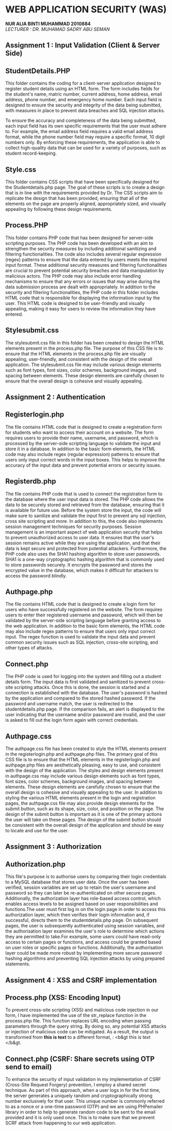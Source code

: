 # WEB APPLICATION SECURITY (WAS)



**NUR ALIA BINTI MUHAMMAD 2010884<br>**
*LECTURER : DR. MUHAMAD SADRY ABU SEMAN*
 

## Assignment 1 : Input Validation (Client & Server Side)

## StudentDetails.PHP
This folder contains the coding for a client-server application designed to register student details using an HTML form. The form includes fields for the student's name, matric number, current address, home address, email address, phone number, and emergency home number. Each input field is designed to ensure the security and integrity of the data being submitted, with measures in place to prevent data breaches and SQL injection attacks.

To ensure the accuracy and completeness of the data being submitted, each input field has its own specific requirements that the user must adhere to. For example, the email address field requires a valid email address format, while the phone number field may require a specific format, 10 digit numbers only. By enforcing these requirements, the application is able to collect high-quality data that can be used for a variety of purposes, such as student record-keeping.

## Style.css
This folder contains CSS scripts that have been specifically designed for the Studentdetails.php page. The goal of these scripts is to create a design that is in line with the requirements provided by Dr. The CSS scripts aim to replicate the design that has been provided, ensuring that all of the elements on the page are properly aligned, appropriately sized, and visually appealing by following these design requirements.

## Process.PHP
This folder contains PHP code that has been designed for server-side scripting purposes. The PHP code has been developed with an aim to strengthen the security measures by including additional sanitizing and filtering functionalities. The code also includes several regular expression (regex) patterns to ensure that the data entered by users meets the required input format. These additional security measures and filtering functionalities are crucial to prevent potential security breaches and data manipulation by malicious actors. The PHP code may also include error handling mechanisms to ensure that any errors or issues that may arise during the data submission process are dealt with appropriately. In addition to the security and filtering functionalities, the PHP code in this folder includes HTML code that is responsible for displaying the information input by the user. This HTML code is designed to be user-friendly and visually appealing, making it easy for users to review the information they have entered.

## Stylesubmit.css
The stylesubmit.css file in this folder has been created to design the HTML elements present in the process.php file. The purpose of this CSS file is to ensure that the HTML elements in the process.php file are visually appealing, user-friendly, and consistent with the design of the overall application. The stylesubmit.css file may include various design elements such as font types, font sizes, color schemes, background images, and spacing between elements. These design elements are carefully chosen to ensure that the overall design is cohesive and visually appealing.


## Assignment 2 : Authentication

## Registerlogin.php
The file contains HTML code that is designed to create a registration form for students who want to access their account on a website. The form requires users to provide their name, username, and password, which is processed by the server-side scripting language to validate the input and store it in a database. In addition to the basic form elements, the HTML code may also include regex (regular expression) patterns to ensure that users only input correct words in the input boxes. This helps to improve the accuracy of the input data and prevent potential errors or security issues.

## Registerdb.php
The file contains PHP code that is used to connect the registration form to the database where the user input data is stored. The PHP code allows the data to be securely stored and retrieved from the database, ensuring that it is available for future use. Before the system store the input, the code will make sure to sanitize and validate the input first to prevent any sql injection, cross site scripting and more. In addition to this, the code also implements session management techniques for security purposes. Session management is an important aspect of web application security that helps to prevent unauthorized access to user data. It ensures that the user's session remains active while they are using the application, and that their data is kept secure and protected from potential attackers. Furthermore, the PHP code also uses the SHA1 hashing algorithm to store user passwords. SHA1 is a one-way cryptographic hashing algorithm that is commonly used to store passwords securely. It encrypts the password and stores the encrypted value in the database, which makes it difficult for attackers to access the password blindly.

## Authpage.php
The file contains HTML code that is designed to create a login form for users who have successfully registered on the website. The form requires users to enter their registered username and password, which will then be validated by the server-side scripting language before granting access to the web application. In addition to the basic form elements, the HTML code may also include regex patterns to ensure that users only input correct input. The regex function is used to validate the input data and prevent common security issues such as SQL injection, cross-site scripting, and other types of attacks.

## Connect.php
The PHP code is used for logging into the system and filling out a student details form. The input data is first validated and sanitized to prevent cross-site scripting attacks. Once this is done, the session is started and a connection is established with the database. The user's password is hashed by the application and compared to the stored hashed password. If the password and username match, the user is redirected to the studentdetails.php page. If the comparison fails, an alert is displayed to the user indicating that the username and/or password are invalid, and the user is asked to fill out the login form again with correct credentials.

## Authpage.css
The authpage.css file has been created to style the HTML elements present in the registerlogin.php and authpage.php files. The primary goal of this CSS file is to ensure that the HTML elements in the registerlogin.php and authpage.php files are aesthetically pleasing, easy to use, and consistent with the design of the application. The styles and design elements present in authpage.css may include various design elements such as font types, font sizes, color schemes, background images, and spacing between elements. These design elements are carefully chosen to ensure that the overall design is cohesive and visually appealing to the user. In addition to styling the various HTML elements present in the login and registration pages, the authpage.css file may also provide design elements for the submit button, such as its shape, size, color, and position on the page. The design of the submit button is important as it is one of the primary actions the user will take on these pages. The design of the submit button should be consistent with the overall design of the application and should be easy to locate and use for the user.

## Assignment 3 : Authorization

## Authorization.php
This file's purpose is to authorise users by comparing their login credentials to a MySQL database that stores user data. Once the user has been verified, session variables are set up to retain the user's username and password so they can later be re-authenticated on other secure pages. Additionally, the authorization layer has role-based access control, which enables access levels to be assigned based on user responsibilities and functions.The user must first log in on the login page in order to access this authorization layer, which then verifies their login information and, if successful, directs them to the studentdetails.php page. On subsequent pages, the user is subsequently authenticated using session variables, and the authorisation layer examines the user's role to determine which actions they are permitted to take.For example, some users could have read-only access to certain pages or functions, and access could be granted based on user roles or specific pages or functions. Additionally, the authorisation layer could be made more robust by implementing more secure password hashing algorithms and preventing SQL injection attacks by using prepared statements.

## Assignment 4 : XSS and CSRF implementation 

## Process.php (XSS: Encoding Input)
To prevent cross-site scripting (XSS) and malicious code injection in our form, I have implemented the use of the str_replace function in the process.php file. This function replaces URL encoding when passing parameters through the query string. By doing so, any potential XSS attacks or injection of malicious code can be mitigated. As a result, the output is transformed from <b> this is text</b> to a different format, : &lt;b&gt this is text &lt;/b&gt.

## Connect.php (CSRF: Share secrets using OTP send to email)
To enhance the security of input validation in my implementation of CSRF (Cross-Site Request Forgery) prevention, I employ a shared secret technique. As part of this approach, when a user logs in for the first time, the server generates a uniquely random and cryptographically strong number exclusively for that user. This unique number is commonly referred to as a nonce or a one-time password (OTP) and we are using PHPemailer library in order to help to generate random code to be sent to the email provided and it is only used once. This is to make sure that we prevent SCRF attack from happening to our web application. 
